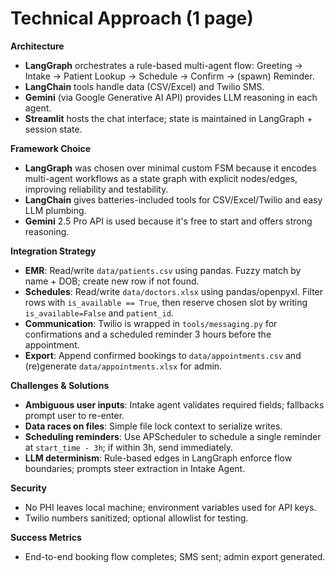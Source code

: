 # Technical Approach (1 page)

**Architecture**  
- **LangGraph** orchestrates a rule-based multi-agent flow: Greeting → Intake → Patient Lookup → Schedule → Confirm → (spawn) Reminder.  
- **LangChain** tools handle data (CSV/Excel) and Twilio SMS.  
- **Gemini** (via Google Generative AI API) provides LLM reasoning in each agent.  
- **Streamlit** hosts the chat interface; state is maintained in LangGraph + session state.

**Framework Choice**  
- **LangGraph** was chosen over minimal custom FSM because it encodes multi-agent workflows as a state graph with explicit nodes/edges, improving reliability and testability.  
- **LangChain** gives batteries-included tools for CSV/Excel/Twilio and easy LLM plumbing.  
- **Gemini** 2.5 Pro API is used because it's free to start and offers strong reasoning.

**Integration Strategy**  
- **EMR**: Read/write `data/patients.csv` using pandas. Fuzzy match by name + DOB; create new row if not found.  
- **Schedules**: Read/write `data/doctors.xlsx` using pandas/openpyxl. Filter rows with `is_available == True`, then reserve chosen slot by writing `is_available=False` and `patient_id`.  
- **Communication**: Twilio is wrapped in `tools/messaging.py` for confirmations and a scheduled reminder 3 hours before the appointment.  
- **Export**: Append confirmed bookings to `data/appointments.csv` and (re)generate `data/appointments.xlsx` for admin.

**Challenges & Solutions**  
- **Ambiguous user inputs**: Intake agent validates required fields; fallbacks prompt user to re-enter.  
- **Data races on files**: Simple file lock context to serialize writes.  
- **Scheduling reminders**: Use APScheduler to schedule a single reminder at `start_time - 3h`; if within 3h, send immediately.  
- **LLM determinism**: Rule-based edges in LangGraph enforce flow boundaries; prompts steer extraction in Intake Agent.

**Security**  
- No PHI leaves local machine; environment variables used for API keys.  
- Twilio numbers sanitized; optional allowlist for testing.

**Success Metrics**  
- End-to-end booking flow completes; SMS sent; admin export generated.
